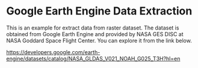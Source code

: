# Google Earth Engine Data Extraction

This is an example for extract data from raster dataset.
The dataset is obtained from Google Earth Engine and provided by NASA GES DISC at NASA Goddard Space Flight Center. You can explore it from the link below.

https://developers.google.com/earth-engine/datasets/catalog/NASA_GLDAS_V021_NOAH_G025_T3H?hl=en

<!-- ## For interactive notebook, please visit this page
https://mybinder.org/v2/gh/ricoen/ee_data_extract/HEAD -->
